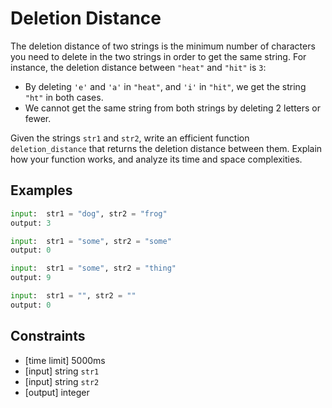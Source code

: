 # Deletion Distance

The deletion distance of two strings is the minimum number of characters you need to delete in the two strings in order to get the same string. For instance, the deletion distance between `"heat"` and `"hit"` is `3`:

- By deleting `'e'` and `'a'` in `"heat"`, and `'i'` in `"hit"`, we get the string `"ht"` in both cases.
- We cannot get the same string from both strings by deleting 2 letters or fewer.

Given the strings `str1` and `str2`, write an efficient function `deletion_distance` that returns the deletion distance between them. Explain how your function works, and analyze its time and space complexities.

## Examples

```python
input:  str1 = "dog", str2 = "frog"
output: 3

input:  str1 = "some", str2 = "some"
output: 0

input:  str1 = "some", str2 = "thing"
output: 9

input:  str1 = "", str2 = ""
output: 0
```

## Constraints

- [time limit] 5000ms
- [input] string `str1`
- [input] string `str2`
- [output] integer
